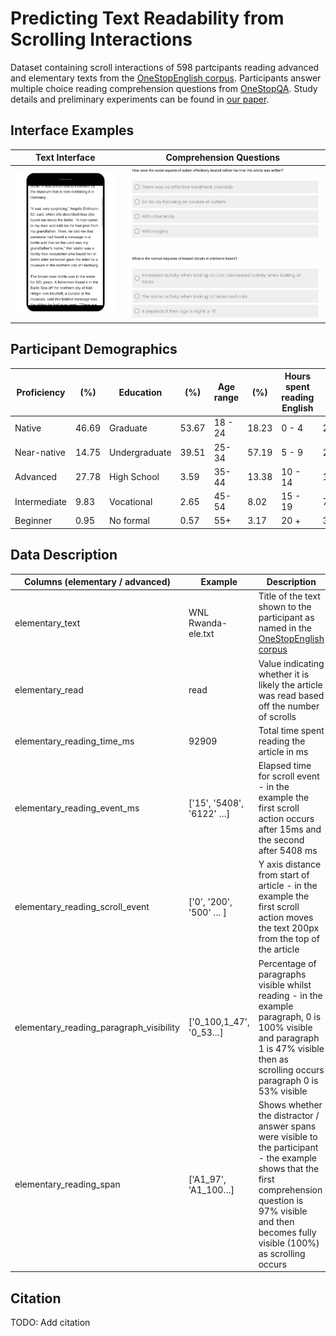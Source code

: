 # Predicting Text Readability from Scrolling Interactions

Dataset containing scroll interactions of 598 partcipants reading advanced and elementary texts from the [OneStopEnglish corpus](https://github.com/nishkalavallabhi/OneStopEnglishCorpus). Participants answer multiple choice reading comprehension questions from [OneStopQA](https://github.com/berzak/onestop-qa). Study details and preliminary experiments can be found in [our paper](https://arxiv.org/abs/2105.06354). 

## Interface Examples

Text Interface             |  Comprehension Questions
:-------------------------:|:-------------------------:
<img src="img/scroll.gif" alt="scrolling_gif" width="300"/>  |  <img src="img/q&a.png" alt="question_example" width="600"/>


## Participant Demographics 

| Proficiency |(%) | Education|(%) | Age range| (%)   | Hours spent reading English |(%)
| --- | ---     | --- | ---         | --- | ---      | ---  | ---   |
| Native | 46.69  | Graduate |53.67           | 18 - 24 |18.23     | 0 - 4 |24.20  |
| Near-native |14.75     | Undergraduate |39.51   | 25-34 |57.19 | 5 - 9 |22.87 |
| Advanced  |27.78  | High School| 3.59   |  35-44| 13.38 | 10 - 14  |11.72|
| Intermediate  |9.83 | Vocational |2.65          | 45-54 |8.02    | 15 - 19 |7.18 |
| Beginner  |0.95 | No formal  |0.57          | 55+ |3.17   | 20 + |33.84|

## Data Description
| Columns (elementary / advanced)         | Example                  | Description                                                                                                                                                                                          |
|-----------------------------------------|--------------------------|------------------------------------------------------------------------------------------------------------------------------------------------------------------------------------------------------|
| elementary_text                         | WNL Rwanda-ele.txt       | Title of the text shown to the participant as named in the [OneStopEnglish corpus](https://github.com/nishkalavallabhi/OneStopEnglishCorpus)                                                                                                                                                          |
| elementary_read                         | read                     | Value indicating whether it is likely the article was read based off the number of scrolls                                                                                                         |
| elementary_reading_time_ms              | 92909                    | Total time spent reading the article in ms                                                                                                                                                          |
| elementary_reading_event_ms             | ['15', '5408', '6122' …] | Elapsed time for scroll event - in the example the first scroll action occurs after 15ms and the second after 5408 ms                                                                                               |
| elementary_reading_scroll_event         | ['0', '200', '500' … ]   | Y axis distance from start of article - in the example the first scroll action moves the text 200px from the top of the article                                                             |
| elementary_reading_paragraph_visibility | ['0_100,1_47', '0_53…]   | Percentage of paragraphs visible whilst reading - in the example paragraph, 0 is 100% visible and paragraph 1 is 47% visible then as scrolling occurs paragraph 0 is 53% visible                    |
| elementary_reading_span                 | ['A1_97', 'A1_100…]      | Shows whether the distractor / answer spans were visible to the participant  - the example shows that the first comprehension question is 97% visible and then becomes fully visible (100%) as scrolling occurs   |


## Citation

TODO: Add citation



